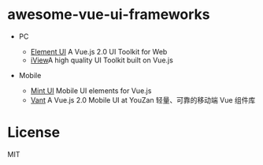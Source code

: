 # awesome-vue-ui-frameworks

- PC
    * <a href="https://github.com/ElemeFE/element" target="_blank">Element UI</a> A Vue.js 2.0 UI Toolkit for Web
    * <a href="https://github.com/ElemeFE/element" target="_blank">iView</a>A high quality UI Toolkit built on Vue.js

- Mobile
    * <a href="https://github.com/iview/iview" target="_blank">Mint UI</a> Mobile UI elements for Vue.js
    * <a href="https://github.com/youzan/vant" target="_blank">Vant</a> A Vue.js 2.0 Mobile UI at YouZan  轻量、可靠的移动端 Vue 组件库
    

# License
MIT